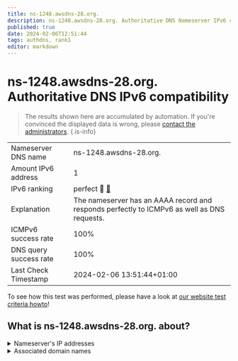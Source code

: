 ```yaml
---
title: ns-1248.awsdns-28.org.
description: ns-1248.awsdns-28.org. Authoritative DNS Nameserver IPv6 compatibility
published: true
date: 2024-02-06T12:51:44
tags: authdns, rank1
editor: markdown
---
```


# ns-1248.awsdns-28.org. Authoritative DNS IPv6 compatibility

> The results shown here are accumulated by automation. If you're convinced the displayed data is wrong, please [contact the administrators](/howto/chat). 
{.is-info}




|   |   |
| - | - |
| Nameserver DNS name | ns-1248.awsdns-28.org.
| Amount IPv6 address | 1
| IPv6 ranking | perfect :1st_place_medal: [🔗](/howto/ranking) |
| Explanation | The nameserver has an AAAA record and responds perfectly to ICMPv6 as well as DNS requests. |
| ICMPv6 success rate | 100%|
| DNS query success rate | 100% |
| Last Check Timestamp | 2024-02-06 13:51:44+01:00 |

To see how this test was performed, please have a look at [our website test criteria howto](/howto/testcriteria/authdns)!


## What is ns-1248.awsdns-28.org. about?




<details>
<summary>Nameserver's IP addresses</summary>

2600:9000:5304:e000::1

</details>



<details>
<summary>Associated domain names</summary>

redis.io

</details>
